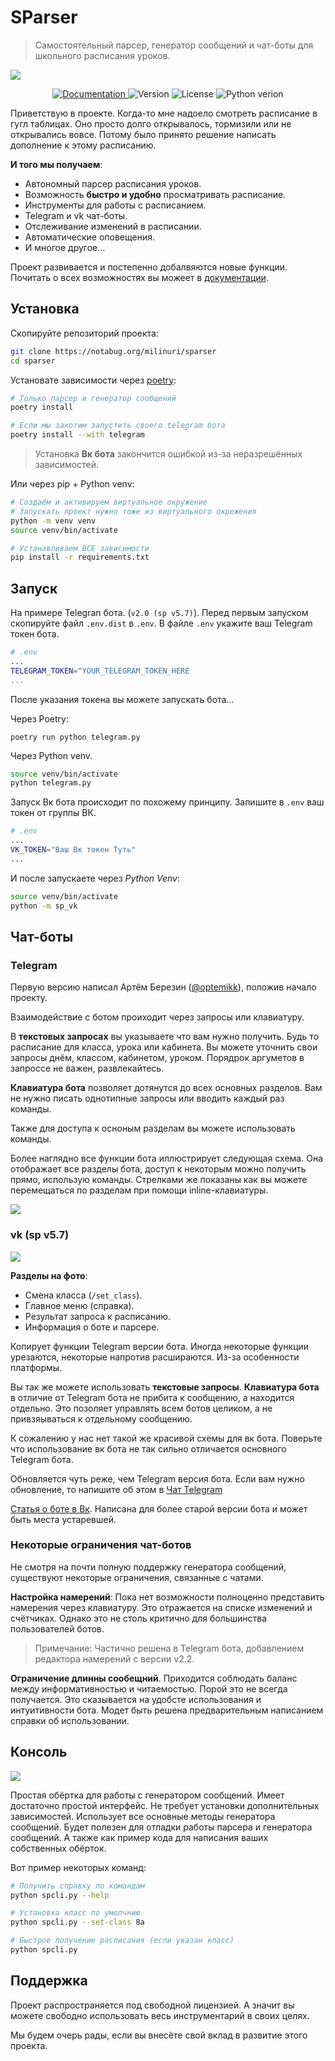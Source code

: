 # SParser

> Самостоятельный парсер, генератор сообщений и чат-боты для школьного расписания уроков.

![](docs/_images/telegram.png)

 <!-- some shields -->
<p align="center">
  <a href='https://sparser.readthedocs.io/ru/latest/?badge=latest'>
    <img alt="Documentation", src='https://readthedocs.org/projects/sparser/badge/?version=latest'>
  </a>
  <img alt="Version" src="https://img.shields.io/badge/dynamic/toml?url=https%3A%2F%2Fnotabug.org%2Fmilinuri%2Fsparser%2Fraw%2Fmaster%2Fpyproject.toml&query=tool.poetry.version&prefix=v&label=SParser&color=green">
  <img alt="License" src="https://img.shields.io/badge/dynamic/toml?url=https%3A%2F%2Fnotabug.org%2Fmilinuri%2Fsparser%2Fraw%2Fmaster%2Fpyproject.toml&query=tool.poetry.license&label=License&color=red">
  <img alt="Python verion" src="https://img.shields.io/badge/dynamic/toml?url=https%3A%2F%2Fnotabug.org%2Fmilinuri%2Fsparser%2Fraw%2Fmaster%2Fpyproject.toml&query=tool.poetry.dependencies.python&label=Python">
</p>


Приветствую в проекте.
Когда-то мне надоело смотреть расписание в гугл таблицах.
Оно просто долго открывалось, тормизили или не открывались вовсе.
Потому было принято решение написать дополнение к этому расписанию.

**И того мы получаем**:

- Автономный парсер расписания уроков.
- Возможность **быстро и удобно** просматривать расписание.
- Инструменты для работы с расписанием.
- Telegram и vk чат-боты.
- Отслеживание изменений в расписании.
- Автоматические оповещения.
- И многое другое...

Проект развивается и постепенно добалвяются новые функции.
Почитать о всех возможностях вы можеет в
[документации](https://sparser.readthedocs.io/ru/latest).


## Установка

Скопируйте репозиторий проекта:
```bash
git clone https://notabug.org/milinuri/sparser
cd sparser
```

Установате зависимости через [poetry](https://python-poetry.org/):
```bash
# Только парсер и генератор сообщений
poetry install

# Если мы захотим запустить своего telegram бота
poetry install --with telegram
```

> Установка **Вк бота** закончится ошибкой из-за неразрешённых зависимостей.

Или через pip + Python venv:
```bash
# Создаём и активируем виртуальное окружение
# Запускать проект нужно тоже из виртуального окрежения
python -m venv venv
source venv/bin/activate

# Устанавливаем ВСЕ зависимости
pip install -r requirements.txt
```


## Запуск

На примере Telegran бота. (`v2.0 (sp v5.7)`).
Перед первым запуском скопируйте файл `.env.dist` в `.env`.
В файле `.env` укажите ваш Telegram токен бота.

```sh
# .env
...
TELEGRAM_TOKEN="YOUR_TELEGRAM_TOKEN_HERE
...
```

После указания токена вы можете запускать бота...

Через Poetry:
```
poetry run python telegram.py
```

Через Python venv.
```sh
source venv/bin/activate
python telegram.py
```

Запуск Вк бота происходит по похожему принципу.
Запишите в `.env` ваш токен от группы ВК.

```sh
# .env
...
VK_TOKEN="Ваш Вк токен Туть"
...
```

И после запускаете через *Python Venv*:
```sh
source venv/bin/activate
python -m sp_vk
```


## Чат-боты

### Telegram

Первую версию написал Артём Березин ([@optemikk](https://t.me/optemikk)), положив начало проекту.

Взаимодействие с ботом проиходит через запросы или клавиатуру.

В **текстовых запросах** вы указываете что вам нужно получить.
Будь то расписание для класса, урока или кабинета.
Вы можете уточнить свои запросы днём, классом, кабинетом, уроком.
Порядрок аргуметов в запроссе не важен, развлекайтесь.

**Клавиатура бота** позволяет дотянутся до всех основных разделов.
Вам не нужно писать однотипные запросы или вводить каждый раз команды.

Также для доступа к осноным разделам вы можете использовать команды.

Более наглядно все функции бота иллюстрирует следующая схема.
Она отображает все разделы бота, доступ к некоторым можно получить
прямо, использую команды.
Стрелками же показаны как вы можете перемещаться по разделам при
помощи inline-клавиатуры.

![](docs/_images/sp_tg_schema.png)


### vk (sp v5.7)

![](docs/_images/vk.png)

**Разделы на фото**:

- Смена класса (`/set_class`).
- Главное меню (справка).
- Результат запроса к расписанию.
- Информация о боте и парсере.

Копирует функции Telegram версии бота.
Иногда некоторые функции урезаются, некоторые напротив расшираются.
Из-за особенности платформы.

Вы так же можете использовать **текстовые запросы**.
**Клавиатура бота** в отличие от Telegram бота не прибита к сообщению,
а находится отдельно.
Это позоляет управлять всем ботов целиком, а не привзяываться к
отдельному сообщению.

К сожалению у нас нет такой же красивой схемы для вк бота.
Поверьте что использование вк бота не так сильно отличается
основного Telegram бота.

Обновляется чуть реже, чем Telegram версия бота.
Если вам нужно обновление, то напишите об этом в
[Чат Telegram](https://t.me/+cXUXXlLgcJMzMzli)

[Статья о боте в Вк](https://vk.com/@chiorin-kak-poluchit-raspisanie).
Написана для более старой версии бота и может быть места устаревшей.

### Некоторые ограничения чат-ботов

Не смотря на почти полную поддержку генератора сообщений, существуют
некоторые ограничения, связанные с чатами.

**Настройка намерений**:
Пока нет возможности полноценно представить намерения через клавиатуру.
Это отражается на списке изменений и счётчиках.
Однако это не столь критично для большинства пользователей ботов.

> Примечание: Частично решена в Telegram бота, добавлением редактора
> намерений с версии v2.2.

**Ограничение длинны сообещний**.
Приходится соблюдать баланс между информативностью и читаемостью.
Порой это не всегда получается.
Это сказывается на удобсте использования и интуитивности бота.
Модет быть решена предварительным написанием справки об использовании.


## Консоль

![](dosc/_images/spm_console.png)

Простая обёртка для работы с генератором сообщений.
Имеет достаточно простой интерфейс.
Не требует установки дополнительных зависимостей.
Использует все основные методы генератора сообщений.
Будет полезен для отладки работы парсера и генератора сообщений.
А также как пример кода для написания ваших собственных обёрток.

Вот пример некоторых команд:
```bash
# Получить справку по командам
python spcli.py --help

# Установка класс по умолчнию
python spcli.py --set-class 8а

# Быстрое получение расписания (если указан класс)
python spcli.py
```


## Поддержка

Проект распространяется под свободной лицензией.
А значит вы можете свободно использовать весь инструментарий
в своих целях.

Мы будем очерь рады, если вы внесёте свой вклад в развитие этого
проекта.
